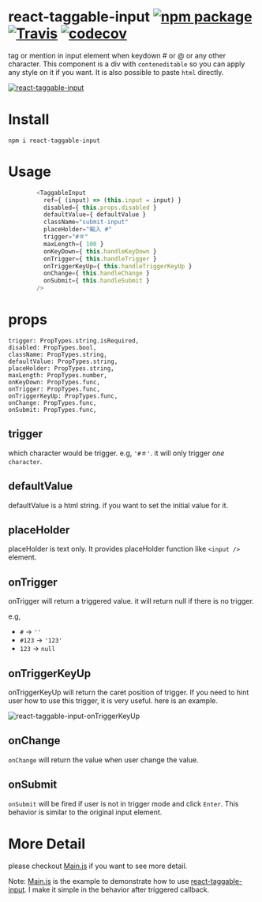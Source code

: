# react-taggable-input [![npm package][npm-badge]][npm] [![Travis][build-badge]][build] [![codecov][codecov-badge]][codecov]

tag or mention in input element when keydown # or @ or any other character. This component is a div with `conteneditable` so you can apply any style on it if you want. It is also possible to paste `html` directly.

[![react-taggable-input](http://bingo.d.pr/LG6X.gif)](http://blog.blackbing.net/react-taggable-input/)


# Install 

```
npm i react-taggable-input
```

# Usage
```js
        <TaggableInput
          ref={ (input) => (this.input = input) }
          disabled={ this.props.disabled }
          defaultValue={ defaultValue }
          className="submit-input"
          placeHolder="輸入 #"
          trigger="#＃"
          maxLength={ 100 }
          onKeyDown={ this.handleKeyDown }
          onTrigger={ this.handleTrigger }
          onTriggerKeyUp={ this.handleTriggerKeyUp }
          onChange={ this.handleChange }
          onSubmit={ this.handleSubmit }
        />
```

# props

```
trigger: PropTypes.string.isRequired,
disabled: PropTypes.bool,
className: PropTypes.string,
defaultValue: PropTypes.string,
placeHolder: PropTypes.string,
maxLength: PropTypes.number,
onKeyDown: PropTypes.func,
onTrigger: PropTypes.func,
onTriggerKeyUp: PropTypes.func,
onChange: PropTypes.func,
onSubmit: PropTypes.func,
```
## trigger

which character would be trigger. e.g, `'#＃'`. it will only trigger *one* `character`.

## defaultValue

defaultValue is a html string. if you want to set the initial value for it.

## placeHolder

placeHolder is text only. It provides placeHolder function like `<input />` element.

## onTrigger

onTrigger will return a triggered value. it will return null if there is no trigger.

e.g, 
* `#` -> `''`
* `#123` -> `'123'`
* `123` -> `null`

## onTriggerKeyUp

onTriggerKeyUp will return the caret position of trigger. If you need to hint user how to use this trigger, it is very useful. here is an example.

![react-taggable-input-onTriggerKeyUp](http://bingo.d.pr/1gIzU.png)

## onChange

`onChange` will return the value when user change the value.

## onSubmit

`onSubmit` will be fired if user is not in trigger mode and click `Enter`. This behavior is similar to the original input element. 


# More Detail

please checkout [Main.js](https://github.com/blackbing/react-taggable-input/blob/master/src/components/Main.js) if you want to see more detail.

Note: [Main.js](https://github.com/blackbing/react-taggable-input/blob/master/src/components/Main.js) is the example to demonstrate how to use [react-taggable-input](https://github.com/blackbing/react-taggable-input). I make it simple in the behavior after triggered callback.

[npm-badge]: https://img.shields.io/npm/v/react-taggable-input.svg?style=flat-square
[npm]: https://www.npmjs.com/package/react-taggable-input

[build-badge]: https://img.shields.io/travis/blackbing/react-taggable-input/master.svg?style=flat-square
[build]: https://travis-ci.org/blackbing/react-taggable-input

[codecov-badge]: https://codecov.io/gh/blackbing/react-taggable-input/branch/master/graph/badge.svg
[codecov]: https://codecov.io/gh/blackbing/react-taggable-input


